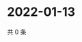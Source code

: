 # 2022-01-13

共 0 条

<!-- BEGIN WEIBO -->
<!-- 最后更新时间 Thu Jan 13 2022 14:11:40 GMT+0800 (China Standard Time) -->

<!-- END WEIBO -->
